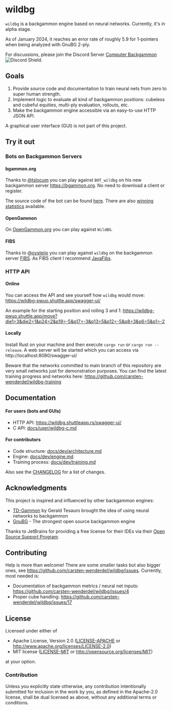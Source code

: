 # wildbg

`wildbg` is a backgammon engine based on neural networks. Currently, it's in alpha stage.

As of January 2024, it reaches an error rate of roughly 5.9 for 1-pointers when being analyzed with GnuBG 2-ply.

For discussions, please join the Discord Server [Computer Backgammon](https://discord.gg/BcU9AzunGx) ![Discord Shield](https://discordapp.com/api/guilds/1159408833999945798/widget.png?style=shield).

## Goals

1. Provide source code and documentation to train neural nets from zero to super human strength.
2. Implement logic to evaluate all kind of backgammon positions: cubeless and cubeful equities, multi-ply evaluation, rollouts, etc.
3. Make the backgammon engine accessible via an easy-to-use HTTP JSON API.

A graphical user interface (GUI) is not part of this project.

## Try it out

### Bots on Backgammon Servers

#### bgammon.org

Thanks to [@tslocum](https://github.com/tslocum) you can play against `BOT_wildbg` on his new backgammon server https://bgammon.org.
No need to download a client or register.

The source code of the bot can be found [here](https://code.rocket9labs.com/tslocum/bgammon-wildbg-bot).
There are also [winning statistics](https://bgammon.org/stats-wildbg/) available.

#### OpenGammon

On [OpenGammon.org](https://beta.opengammon.com/home/) you can play against `WildBG`.

#### FIBS

Thanks to [@oysteijo](https://github.com/oysteijo) you can play against `wildbg` on the backgammon server [FIBS](http://www.fibs.com). As FIBS client I recommend [JavaFibs](http://www.fibs.com/javafibs/).

### HTTP API

#### Online

You can access the API and see yourself how `wildbg` would move: https://wildbg-pwuo.shuttle.app/swagger-ui/

An example for the starting position and rolling 3 and 1:
https://wildbg-pwuo.shuttle.app/move?die1=3&die2=1&p24=2&p19=-5&p17=-3&p13=5&p12=-5&p8=3&p6=5&p1=-2

#### Locally

Install Rust on your machine and then execute `cargo run` or `cargo run --release`.
A web server will be started which you can access via http://localhost:8080/swagger-ui/

Beware that the networks committed to main branch of this repository are very small networks just for demonstration purposes.
You can find the latest training progress and networks here: https://github.com/carsten-wenderdel/wildbg-training

## Documentation

#### For users (bots and GUIs)
- HTTP API: https://wildbg.shuttleapp.rs/swagger-ui/
- C API: [docs/user/wildbg-c.md](docs/user/wildbg-c.md)

#### For contributors
- Code structure: [docs/dev/architecture.md](docs/dev/architecture.md)
- Engine: [docs/dev/engine.md](docs/dev/engine.md)
- Training process: [docs/dev/training.md](docs/dev/training.md)

Also see the [CHANGELOG](CHANGELOG.md) for a list of changes.

## Acknowledgments

This project is inspired and influenced by other backgammon engines:

- [TD-Gammon](https://bkgm.com/articles/authors.html#tesauro_gerald) by Gerald Tesauro brought the idea of using neural networks to backgammon
- [GnuBG](https://www.gnu.org/software/gnubg/) - The strongest open source backgammon engine

Thanks to JetBrains for providing a free license for their IDEs via their [Open Source Support Program](https://jb.gg/OpenSourceSupport).

## Contributing

Help is more than welcome! There are some smaller tasks but also bigger ones, see https://github.com/carsten-wenderdel/wildbg/issues.
Currently, most needed is:
- Documentation of backgammon metrics / neural net inputs: https://github.com/carsten-wenderdel/wildbg/issues/4
- Proper cube handling: https://github.com/carsten-wenderdel/wildbg/issues/17

## License

Licensed under either of

* Apache License, Version 2.0
  ([LICENSE-APACHE](LICENSE-APACHE) or http://www.apache.org/licenses/LICENSE-2.0)
* MIT license
  ([LICENSE-MIT](LICENSE-MIT) or http://opensource.org/licenses/MIT)

at your option.

### Contribution

Unless you explicitly state otherwise, any contribution intentionally submitted
for inclusion in the work by you, as defined in the Apache-2.0 license, shall be
dual licensed as above, without any additional terms or conditions.
